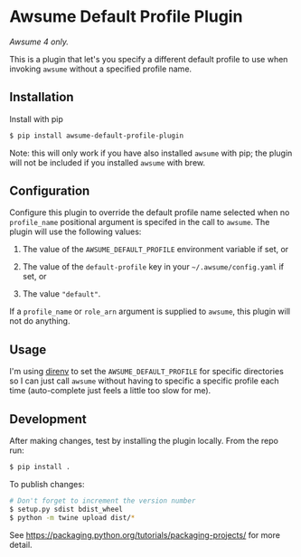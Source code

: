 # Awsume Default Profile Plugin

_Awsume 4 only._

This is a plugin that let's you specify a different default profile to use when invoking `awsume` without a specified profile name.

## Installation

Install with pip

```sh
$ pip install awsume-default-profile-plugin
```

Note: this will only work if you have also installed `awsume` with pip; the plugin will not be included if you installed `awsume` with brew.

## Configuration

Configure this plugin to override the default profile name selected when no `profile_name` positional argument is specifed in the call to `awsume`. The plugin will use the following values:

  1. The value of the `AWSUME_DEFAULT_PROFILE` environment variable if set, or

  2. The value of the `default-profile` key in your `~/.awsume/config.yaml` if set, or

  3. The value `"default"`.

If a `profile_name` or `role_arn` argument is supplied to `awsume`, this plugin will not do anything.

## Usage

I'm using [direnv](https://direnv.net/) to set the `AWSUME_DEFAULT_PROFILE` for specific directories so I can just call `awsume` without having to specific a specific profile each time (auto-complete just feels a little too slow for me).

## Development

After making changes, test by installing the plugin locally. From the repo run:

```sh
$ pip install .
```

To publish changes:

```sh
# Don't forget to increment the version number
$ setup.py sdist bdist_wheel
$ python -m twine upload dist/*
```

See https://packaging.python.org/tutorials/packaging-projects/ for more detail.

